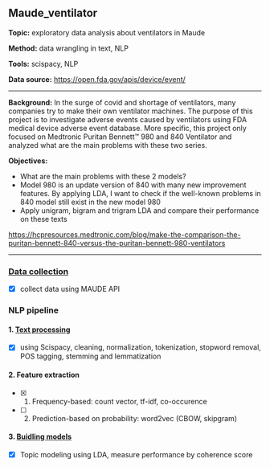 ## Maude_ventilator

**Topic:** exploratory data analysis about ventilators in Maude

**Method:** data wrangling in text, NLP

**Tools:** scispacy, NLP

**Data source:** https://open.fda.gov/apis/device/event/
   
<hr />

**Background:** In the surge of covid and shortage of ventilators, many companies try to make their own ventilator machines. The purpose of this project is to investigate adverse events caused by ventilators using FDA medical device adverse event database. More specific, this project only focused on Medtronic Puritan Bennett™ 980 and 840 Ventilator and analyzed what are the main problems with these two series. 


**Objectives:** 
- What are the main problems with these 2 models? 
- Model 980 is an update version of 840 with many new improvement features. By applying LDA, I want to check if the well-known problems in 840 model still exist in the new model 980
- Apply unigram, bigram and trigram LDA and compare their performance on these texts

https://hcpresources.medtronic.com/blog/make-the-comparison-the-puritan-bennett-840-versus-the-puritan-bennett-980-ventilators


<hr />

### [Data collection](https://github.com/ThanhNguyen93/maude_ventilator/tree/master/1_data_collection)
- [x] collect data using MAUDE API

### NLP pipeline
#### 1. [Text processing](https://github.com/ThanhNguyen93/maude_ventilator/tree/master/2_text_processing)
- [x] using Scispacy, cleaning, normalization, tokenization, stopword removal, POS tagging, stemming and lemmatization

#### 2. Feature extraction
- [x] 1. Frequency-based: count vector, tf-idf, co-occurence
- [ ] 2. Prediction-based on probability: word2vec (CBOW, skipgram)
  
#### 3. [Buidling models](https://github.com/ThanhNguyen93/maude_ventilator/tree/master/3_building_model)
- [x] Topic modeling using LDA, measure performance by coherence score
